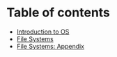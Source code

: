 # Table of contents

* [Introduction to OS](README.md)
* [File Systems](file-systems.md)
* [File Systems: Appendix](file-systems-appendix.md)

